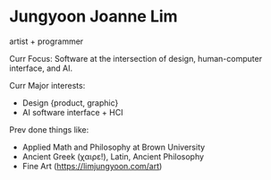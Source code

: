 # Jungyoon Joanne Lim  

artist + programmer

Curr Focus: 
Software at the intersection of design, human-computer interface, and AI.

Curr Major interests:
- Design {product, graphic}
- AI software interface + HCI

Prev done things like: 
- Applied Math and Philosophy at Brown University
- Ancient Greek (χαιρε!), Latin, Ancient Philosophy
- Fine Art (https://limjungyoon.com/art) 
